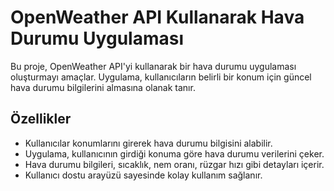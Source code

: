 # OpenWeather API Kullanarak Hava Durumu Uygulaması

Bu proje, OpenWeather API'yi kullanarak bir hava durumu uygulaması oluşturmayı amaçlar. Uygulama, kullanıcıların belirli bir konum için güncel hava durumu bilgilerini almasına olanak tanır.

## Özellikler

- Kullanıcılar konumlarını girerek hava durumu bilgisini alabilir.
- Uygulama, kullanıcının girdiği konuma göre hava durumu verilerini çeker.
- Hava durumu bilgileri, sıcaklık, nem oranı, rüzgar hızı gibi detayları içerir.
- Kullanıcı dostu arayüzü sayesinde kolay kullanım sağlanır.


